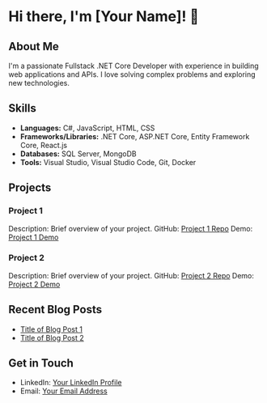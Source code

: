 # Hi there, I'm [Your Name]! 👋

## About Me
I'm a passionate Fullstack .NET Core Developer with experience in building web applications and APIs. I love solving complex problems and exploring new technologies.

## Skills
- **Languages:** C#, JavaScript, HTML, CSS
- **Frameworks/Libraries:** .NET Core, ASP.NET Core, Entity Framework Core, React.js
- **Databases:** SQL Server, MongoDB
- **Tools:** Visual Studio, Visual Studio Code, Git, Docker

## Projects
### Project 1
Description: Brief overview of your project.
GitHub: [Project 1 Repo](link-to-repo)
Demo: [Project 1 Demo](link-to-demo)

### Project 2
Description: Brief overview of your project.
GitHub: [Project 2 Repo](link-to-repo)
Demo: [Project 2 Demo](link-to-demo)

## Recent Blog Posts
- [Title of Blog Post 1](link-to-blog-post)
- [Title of Blog Post 2](link-to-blog-post)

## Get in Touch
- LinkedIn: [Your LinkedIn Profile](link-to-profile)
- Email: [Your Email Address](mailto:youremail@example.com)
